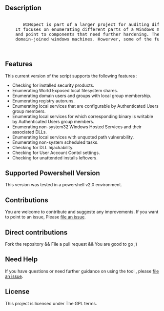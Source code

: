 ## Description

 <pre>  
       WINspect is part of a larger project for auditing different areas of Windows environments.         
    It focuses on enumerating different parts of a Windows machine aiming to identify security weaknesses       
    and point to components that need further hardening. The main targets for the current version are 
    domain-joined windows machines. Howerver, some of the functions still apply for standalone workstations.

 </pre>

## Features

This current version of the script supports the following features :

- Checking for installed security products.
- Enumerating World Exposed local filesystem shares.
- Enumerating domain users and groups with local group membership.
- Enumerating registry autoruns.
- Enumerating local services that are configurable by Authenticated Users group members.
- Enumerating local services for which corresponding binary is writable by Authenticated Users group members.
- Enumerating non-system32 Windows Hosted Services and their associated DLLs.
- Enumerating local services with unquoted path vulnerability.
- Enumerating non-system scheduled tasks.
- Checking for DLL hijackability.
- Checking for User Account Contol settings.
- Checking for unattended installs leftovers.

## Supported Powershell Version

   This version was tested in a powershell v2.0 environment.
   

## Contributions

You are welcome to contribute and suggeste any improvements.
If you want to point to an issue, Please [file an issue](https://github.com/A-mIn3/WINspect/issues).

## Direct contributions

Fork the repository && File a pull request && You are good to go ;)
 
## Need Help

If you have questions or need further guidance on using the tool , please [file an issue](https://github.com/A-mIn3/WINspect/issues). 

## License
This project is licensed under The GPL terms.
